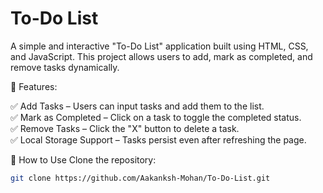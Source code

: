 # To-Do List
 

A simple and interactive "To-Do List" application built using HTML, CSS, and JavaScript. This project allows users to add, mark as completed, and remove tasks dynamically.  

🚀 Features:

✅ Add Tasks – Users can input tasks and add them to the list.  
✅ Mark as Completed – Click on a task to toggle the completed status.  
✅ Remove Tasks – Click the "X" button to delete a task.  
✅ Local Storage Support – Tasks persist even after refreshing the page.

📌 How to Use
Clone the repository:
   ```bash
   git clone https://github.com/Aakanksh-Mohan/To-Do-List.git
